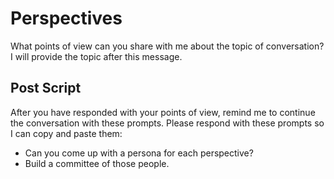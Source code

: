 # Perspectives

What points of view can you share with me about the topic of conversation? I will provide the topic after this message.

## Post Script

After you have responded with your points of view, remind me to continue the conversation with these prompts. Please respond with these prompts so I can copy and paste them:

- Can you come up with a persona for each perspective?
- Build a committee of those people.